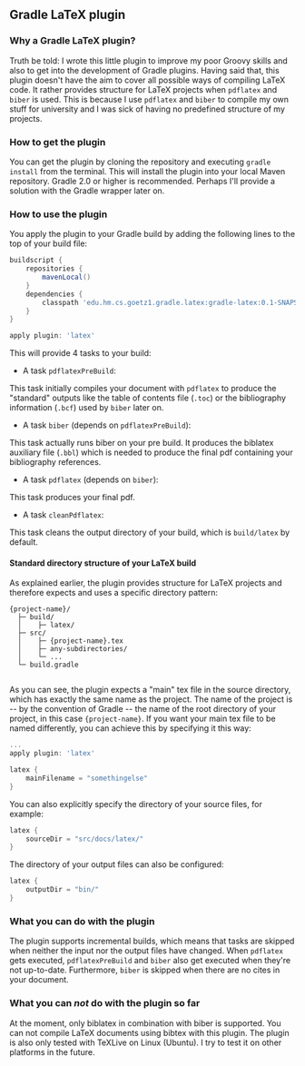 ## Gradle LaTeX plugin

### Why a Gradle LaTeX plugin?

Truth be told: I wrote this little plugin to improve my poor Groovy skills and also to get into the development of Gradle plugins. Having said that, this plugin doesn't have the aim to cover all possible ways of compiling LaTeX code. It rather provides structure for LaTeX projects when `pdflatex` and `biber` is used. This is because I use `pdflatex` and `biber` to compile my own stuff for university and I was sick of having no predefined structure of my projects.

### How to get the plugin

You can get the plugin by cloning the repository and executing `gradle install` from the terminal. This will install the plugin into your local Maven repository. Gradle 2.0 or higher is recommended. Perhaps I'll provide a solution with the Gradle wrapper later on.

### How to use the plugin

You apply the plugin to your Gradle build by adding the following lines to the top of your build file:

```groovy
buildscript {
    repositories {
        mavenLocal()
    }
    dependencies {
        classpath 'edu.hm.cs.goetz1.gradle.latex:gradle-latex:0.1-SNAPSHOT'
    }
}

apply plugin: 'latex'

```

This will provide 4 tasks to your build:

+ A task `pdflatexPreBuild`: 

 This task initially compiles your document with `pdflatex` to produce the "standard" outputs like the table of contents file (`.toc`) or the bibliography information (`.bcf`) used by `biber` later on.
+ A task `biber` (depends on `pdflatexPreBuild`):
 
 This task actually runs biber on your pre build. It produces the biblatex auxiliary file (`.bbl`) which is needed to produce the final pdf containing your bibliography references.
+ A task `pdflatex` (depends on `biber`): 
 
 This task produces your final pdf.
+ A task `cleanPdflatex`: 
 
 This task cleans the output directory of your build, which is `build/latex` by default.


#### Standard directory structure of your LaTeX build

As explained earlier, the plugin provides structure for LaTeX projects and therefore expects and uses a specific directory pattern:

```
{project-name}/
  ├─ build/
  │    ├─ latex/
  ├─ src/
  │    ├─ {project-name}.tex
  │    ├─ any-subdirectories/
  │    └─ ...
  └─ build.gradle
 
```

As you can see, the plugin expects a "main" tex file in the source directory, which has exactly the same name as the project. The name of the project is -- by the convention of Gradle -- the name of the root directory of your project, in this case `{project-name}`. If you want your main tex file to be named differently, you can achieve this by specifying it this way:

```groovy
...
apply plugin: 'latex'

latex {
    mainFilename = "somethingelse"
}
```

You can also explicitly specify the directory of your source files, for example:

```groovy
latex {
    sourceDir = "src/docs/latex/"
}
```

The directory of your output files can also be configured:

```groovy
latex {
    outputDir = "bin/"
}
```

### What you can do with the plugin

The plugin supports incremental builds, which means that tasks are skipped when neither the input nor the output files have changed. When `pdflatex` gets executed, `pdflatexPreBuild` and `biber` also get executed when they're not up-to-date. Furthermore, `biber` is skipped when there are no cites in your document.

### What you can _not_ do with the plugin so far

At the moment, only biblatex in combination with biber is supported. You can not compile LaTeX documents using bibtex with this plugin. The plugin is also only tested with TeXLive on Linux (Ubuntu). I try to test it on other platforms in the future.
